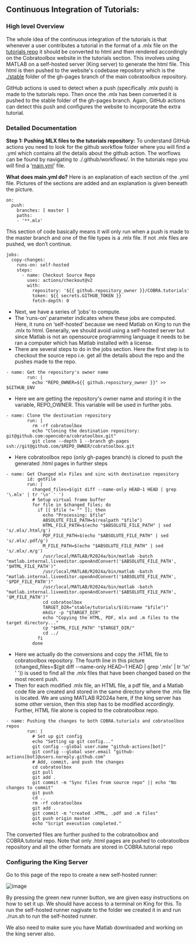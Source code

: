 ## Continuous Integration of Tutorials:
### High level Overview
The whole idea of the continuous integration of the tutorials is that whenever a user contributes a tutorial in the format of a .mlx file on the [tutorials repo](https://github.com/opencobra/COBRA.tutorials) it should be converted to html and then rendered accordingly on the Cobratoolbox website in the tutorials section. This involves using MATLAB on a self-hosted server (King server) to generate the html file. This html is then pushed to the website's codebase repository which is the [./stable](https://github.com/opencobra/cobratoolbox/tree/gh-pages/stable) folder of the gh-pages branch of the main cobratoolbox repository.

GitHub actions is used to detect when a push (specifically .mlx push) is made to the tutorials repo. Then once the .mlx has been converted it is pushed to the stable folder of the gh-pages branch. Again, GitHub actions can detect this push and configures the website to incorporate the extra tutorial. 

### Detailed Documentation
**Step 1: Pushing MLX files to the tutorials repository:**
To understand GitHub actions you need to look for the github workflow folder where you will find a .yml which contains all the details about the github action. The worflows can be found by navigating to ./.github/workflows/. In the tutorials repo you will find a ‘[main.yml](https://github.com/opencobra/COBRA.tutorials/blob/master/.github/workflows/main.yml)’ file.

**What does main.yml do?**
Here is an explanation of each section of the .yml file. Pictures of the sections are added and an explanation is given beneath the picture.

```
on:
  push:
    branches: [ master ]
    paths:
    - '**.mlx'
```


This section of code basically means it will only run when a push is made to the master branch and one of the file types is a .mlx file. If not .mlx files are pushed, we don’t continue.

```
jobs:
  copy-changes:
    runs-on: self-hosted
    steps:
      - name: Checkout Source Repo
        uses: actions/checkout@v2
        with:
          repository: '${{ github.repository_owner }}/COBRA.tutorials'
          token: ${{ secrets.GITHUB_TOKEN }}
          fetch-depth: 0
```


- Next, we have a series of ‘jobs’ to compute.
- The ‘runs-on’ parameter indicates where these jobs are computed. Here, it runs on ‘self-hosted’ because we need Matlab on King to run the .mlx to html. Generally, we should avoid using a self-hosted server but since Matlab is not an opensource programming language it needs to be ran a computer which has Matlab installed with a license.
- There are several steps to do in the jobs section. Here the first step is to checkout the source repo i.e. get all the details about the repo and the pushes made to the repo.
  
```
- name: Get the repository's owner name
        run: |
          echo "REPO_OWNER=${{ github.repository_owner }}" >> $GITHUB_ENV
```
- Here we are getting the repository's owner name and storing it in the variable, REPO_OWNER. This variable will be used in further jobs.

```
- name: Clone the destination repository
        run: |
          rm -rf cobratoolbox
          echo "Cloning the destination repository: git@github.com:opencobra/cobratoolbox.git"
          git clone --depth 1 --branch gh-pages ssh://git@github.com/$REPO_OWNER/cobratoolbox.git
```
- Here cobratoolbox repo (only gh-pages branch) is cloned to push the generated .html pages in further steps 

```
- name: Get Changed mlx Files and sinc with destination repository
        id: getFile
        run: |
          changed_files=$(git diff --name-only HEAD~1 HEAD | grep '\.mlx' | tr '\n' ' ')
          # Setup virtual frame buffer
          for file in $changed_files; do
            if [[ $file != "" ]]; then
              echo "Processing: $file"
              ABSOLUTE_FILE_PATH=$(realpath "$file")
              HTML_FILE_PATH=$(echo "$ABSOLUTE_FILE_PATH" | sed 's/.mlx/.html/g')
              PDF_FILE_PATH=$(echo "$ABSOLUTE_FILE_PATH" | sed 's/.mlx/.pdf/g')
              M_FILE_PATH=$(echo "$ABSOLUTE_FILE_PATH" | sed 's/.mlx/.m/g')
              /usr/local/MATLAB/R2024a/bin/matlab -batch "matlab.internal.liveeditor.openAndConvert('$ABSOLUTE_FILE_PATH', '$HTML_FILE_PATH')"
              /usr/local/MATLAB/R2024a/bin/matlab -batch "matlab.internal.liveeditor.openAndConvert('$ABSOLUTE_FILE_PATH', '$PDF_FILE_PATH')"
              /usr/local/MATLAB/R2024a/bin/matlab -batch "matlab.internal.liveeditor.openAndConvert('$ABSOLUTE_FILE_PATH', '$M_FILE_PATH')"
              cd cobratoolbox
              TARGET_DIR="stable/tutorials/$(dirname "$file")"
              mkdir -p "$TARGET_DIR"
              echo "Copying the HTML, PDF, mlx and .m files to the target directory..."
              cp "$HTML_FILE_PATH" "$TARGET_DIR/"
              cd ../
            fi
          done
```
- Here we actually do the conversions and copy the .HTML file to cobratoolbox repository. The fourth line in this picture (changed_files=$(git diff --name-only HEAD~1 HEAD | grep '\.mlx' | tr '\n' ' ')) is used to find all the .mlx files that have been changed based on the most recent push.
- Then for each modified .mlx file, an HTML file, a pdf file, and a Matlab code file are created and stored in the same directory where the .mlx file is located. We are using MATLAB R2024a here, if the king server has some other version, then this step has to be modified accordingly. Further, HTML file alone is copied to the cobratoolbox repo.


```
- name: Pushing the changes to both COBRA.tutorials and cobratoolbox repos
        run: |
          # Set up git config
          echo "Setting up git config..."
          git config --global user.name "github-actions[bot]"
          git config --global user.email "github-actions[bot]@users.noreply.github.com"
          # Add, commit, and push the changes
          cd cobratoolbox
          git pull
          git add .
          git commit -m "Sync files from source repo" || echo "No changes to commit"
          git push
          cd ..
          rm -rf cobratoolbox
          git add .
          git commit -m "created .HTML, .pdf and .m files"
          git push origin master
          echo "Script execution completed."
```

The converted files are further pushed to the cobratoolbox and COBRA.tutorial repo. Note that only .html pages are pushed to cobratoolbox repository and all the other formats are stored in COBRA.tutorial repo

### Configuring the King Server

Go to this page of the repo to create a new self-hosted runner:

![image](https://github.com/opencobra/cobratoolbox/assets/68754265/05535af0-9ccf-4c38-9e79-512f738cc0f0)


By pressing the green new runner button, we are given easy instructions on how to set it up. We should have access to a terminal on King for this. To run the self-hosted runner nagivate to the folder we created it in and run ./run.sh to run the self-hosted runner.

We also need to make sure you have Matlab downloaded and working on the king server also.
